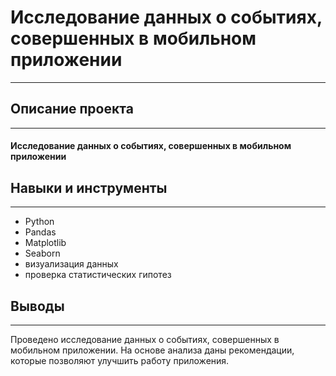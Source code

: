 # Исследование данных о событиях, совершенных в мобильном приложении
***

## Описание проекта
*** 
#### Исследование данных о событиях, совершенных в мобильном приложении
## Навыки и инструменты
***
* Python
* Pandas
* Matplotlib
* Seaborn
* визуализация данных
* проверка статистических гипотез



## Выводы   
***
Проведено исследование данных о событиях, совершенных в мобильном приложении. На основе анализа даны рекомендации, которые позволяют улучшить работу приложения.
